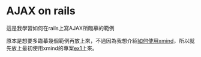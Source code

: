 # AJAX on rails

這是我學習如何在rails上寫AJAX所臨摹的範例

原本是想要多臨摹幾個範例再放上來，不過因為我想介紹[如何使用xmind]()，所以就先放上最初使用xmind的專案[ex1](./ex1_kakas/)上來。
